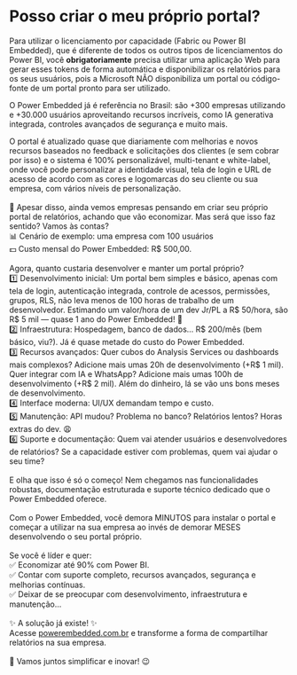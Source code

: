 # Posso criar o meu próprio portal?

Para utilizar o licenciamento por capacidade (Fabric ou Power BI Embedded), que é diferente de todos os outros tipos de licenciamentos do Power BI, você **obrigatoriamente** precisa utilizar uma aplicação Web para gerar esses tokens de forma automática e disponibilizar os relatórios para os seus usuários, pois a Microsoft NÃO disponibiliza um portal ou código-fonte de um portal pronto para ser utilizado.

O Power Embedded já é referência no Brasil: são +300 empresas utilizando e +30.000 usuários aproveitando recursos incríveis, como IA generativa integrada, controles avançados de segurança e muito mais.

O portal é atualizado quase que diariamente com melhorias e novos recursos baseados no feedback e solicitações dos clientes (e sem cobrar por isso) e o sistema é 100% personalizável, multi-tenant e white-label, onde você pode personalizar a identidade visual, tela de login e URL de acesso de acordo com as cores e logomarcas do seu cliente ou sua empresa, com vários níveis de personalização.\
\
👀 Apesar disso, ainda vemos empresas pensando em criar seu próprio portal de relatórios, achando que vão economizar. Mas será que isso faz sentido? Vamos às contas?\
📊 Cenário de exemplo: uma empresa com 100 usuários\
💵 Custo mensal do Power Embedded: R$ 500,00.\
\
Agora, quanto custaria desenvolver e manter um portal próprio?\
1️⃣ Desenvolvimento inicial: Um portal bem simples e básico, apenas com tela de login, autenticação integrada, controle de acessos, permissões, grupos, RLS, não leva menos de 100 horas de trabalho de um desenvolvedor. Estimando um valor/hora de um dev Jr/PL a R$ 50/hora, são R$ 5 mil — quase 1 ano do Power Embedded! 💸\
2️⃣ Infraestrutura: Hospedagem, banco de dados… R$ 200/mês (bem básico, viu?). Já é quase metade do custo do Power Embedded.\
3️⃣ Recursos avançados: Quer cubos do Analysis Services ou dashboards mais complexos? Adicione mais umas 20h de desenvolvimento (+R$ 1 mil). Quer integrar com IA e WhatsApp? Adicione mais umas 100h de desenvolvimento (+R$ 2 mil). Além do dinheiro, lá se vão uns bons meses de desenvolvimento.\
4️⃣ Interface moderna: UI/UX demandam tempo e custo.\
5️⃣ Manutenção: API mudou? Problema no banco? Relatórios lentos? Horas extras do dev. 😩\
6️⃣ Suporte e documentação: Quem vai atender usuários e desenvolvedores de relatórios? Se a capacidade estiver com problemas, quem vai ajudar o seu time?\
\
E olha que isso é só o começo! Nem chegamos nas funcionalidades robustas, documentação estruturada e suporte técnico dedicado que o Power Embedded oferece.\
\
Com o Power Embedded, você demora MINUTOS para instalar o portal e começar a utilizar na sua empresa ao invés de demorar MESES desenvolvendo o seu portal próprio.\
\
Se você é líder e quer:\
✅ Economizar até 90% com Power BI.\
✅ Contar com suporte completo, recursos avançados, segurança e melhorias contínuas.\
✅ Deixar de se preocupar com desenvolvimento, infraestrutura e manutenção...\
\
✨ A solução já existe! ✨\
Acesse [powerembedded.com.br](http://powerembedded.com.br/) e transforme a forma de compartilhar relatórios na sua empresa.\
\
🚀 Vamos juntos simplificar e inovar! 😉
